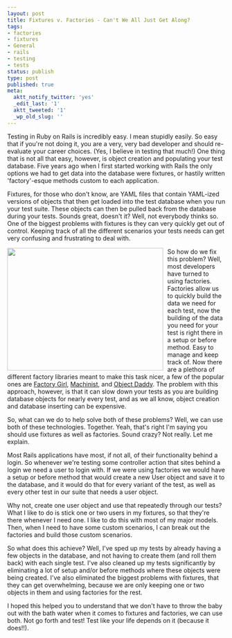```yaml
---
layout: post
title: Fixtures v. Factories - Can't We All Just Get Along?
tags:
- factories
- fixtures
- General
- rails
- testing
- tests
status: publish
type: post
published: true
meta:
  aktt_notify_twitter: 'yes'
  _edit_last: '1'
  aktt_tweeted: '1'
  _wp_old_slug: ''
---
```

Testing in Ruby on Rails is incredibly easy. I mean stupidly easily. So easy that if you're not doing it, you are a very, very bad developer and should re-evaluate your career choices. (Yes, I believe in testing that much!) One thing that is not all that easy, however, is object creation and populating your test database. Five years ago when I first started working with Rails the only options we had to get data into the database were fixtures, or hastily written 'factory'-esque methods custom to each application.

Fixtures, for those who don't know, are YAML files that contain YAML-ized versions of objects that then get loaded into the test database when you run your test suite. These objects can then be pulled back from the database during your tests. Sounds great, doesn't it? Well, not everybody thinks so. One of the biggest problems with fixtures is they can very quickly get out of control. Keeping track of all the different scenarios your tests needs can get very confusing and frustrating to deal with.

<img style="float: left; padding-right: 10px" title="Factory Workers" src="http://www.uni.edu/schneidj/webquests/adayinthelife/lotsofworkers.jpg" alt="" width="360" height="283" />So how do we fix this problem? Well, most developers have turned to using factories. Factories allow us to quickly build the data we need for each test, now the building of the data you need for your test is right there in a setup or before method. Easy to manage and keep track of. Now there are a plethora of different factory libraries meant to make this task nicer, a few of the popular ones are <a href="http://github.com/thoughtbot/factory_girl" target="_blank">Factory Girl</a>, <a href="http://github.com/notahat/machinist">Machinist</a>, and <a href="http://github.com/flogic/object_daddy" target="_blank">Object Daddy</a>. The problem with this approach, however, is that it can slow down your tests as you are building database objects for nearly every test, and as we all know, object creation and database inserting can be expensive.

So, what can we do to help solve both of these problems? Well, we can use both of these technologies. Together. Yeah, that's right I'm saying you should use fixtures as well as factories. Sound crazy? Not really. Let me explain.

Most Rails applications have most, if not all, of their functionality behind a login. So whenever we're testing some controller action that sites behind a login we need a user to login with. If we were using factories we would have a setup or before method that would create a new User object and save it to the database, and it would do that for every variant of the test, as well as every other test in our suite that needs a user object.

Why not, create one user object and use that repeatedly through our tests? What I like to do is stick one or two users in my fixtures, so that they're there whenever I need one. I like to do this with most of my major models. Then, when I need to have some custom scenarios, I can break out the factories and build those custom scenarios.

So what does this achieve? Well, I've sped up my tests by already having a few objects in the database, and not having to create them (and roll them back) with each single test. I've also cleaned up my tests significantly by eliminating a lot of setup and/or before methods where these objects were being created. I've also eliminated the biggest problems with fixtures, that they can get overwhelming, because we are only keeping one or two objects in them and using factories for the rest.

I hoped this helped you to understand that we don't have to throw the baby out with the bath water when it comes to fixtures and factories, we can use both. Not go forth and test! Test like your life depends on it (because it does!!).
